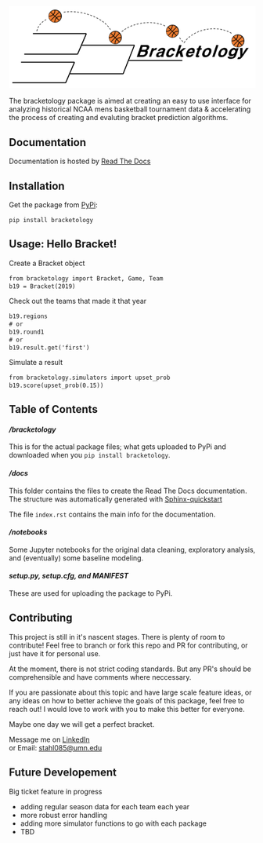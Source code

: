 
![Logo](docs/_static/bracketology_logo.png)

The bracketology package is aimed at creating an easy to use interface for 
analyzing historical NCAA mens basketball tournament data & accelerating the
process of creating and evaluting bracket prediction algorithms.

## Documentation

Documentation is hosted by [Read The Docs](https://bracketology.readthedocs.io/en/latest/#)

## Installation

Get the package from [PyPi](https://pypi.org/project/bracketology/#):
```
pip install bracketology
```

## Usage: Hello Bracket!
Create a Bracket object
```
from bracketology import Bracket, Game, Team
b19 = Bracket(2019)
```

Check out the teams that made it that year
```
b19.regions
# or
b19.round1
# or
b19.result.get('first')
```

Simulate a result
```
from bracketology.simulators import upset_prob
b19.score(upset_prob(0.15))
```

## Table of Contents

#### _/bracketology_
This is for the actual package files; what gets uploaded to PyPi 
and downloaded when you `pip install bracketology`.

#### _/docs_
This folder contains the files to create the Read The Docs documentation.
The structure was automatically generated with [Sphinx-quickstart](https://docs.readthedocs.io/en/stable/intro/getting-started-with-sphinx.html)    

The file `index.rst` contains the main info for the documentation.

#### _/notebooks_
Some Jupyter notebooks for the original data cleaning, exploratory analysis,
and (eventually) some baseline modeling. 

#### _setup.py, setup.cfg, and MANIFEST_
These are used for uploading the package to PyPi.


## Contributing
This project is still in it's nascent stages. There is plenty of room to contribute! 
Feel free to branch or fork this repo and PR for contributing, or just have it for personal use.

At the moment, there is not strict coding standards. But any PR's should be
comprehensible and have comments where neccessary.

If you are passionate about this topic and have large scale feature ideas, 
or any ideas on how to better achieve the goals of this package, feel free to reach out! 
I would love to work with you to make this better for everyone.     

Maybe one day we will get a perfect bracket.

Message me on [LinkedIn](https://www.linkedin.com/in/kyle-stahl-mn/)     
or Email: stahl085@umn.edu

## Future Developement
Big ticket feature in progress
 - adding regular season data for each team each year
 - more robust error handling
 - adding more simulator functions to go with each package
 - TBD





